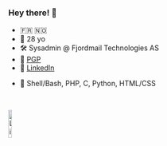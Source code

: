 ### Hey there! 👋

- 🇫🇷 🇳🇴
- 👨 28 yo
- 🛠️ Sysadmin @ Fjordmail Technologies AS
- 🔑 [PGP](https://www.karlsen.fr/public.asc)
- 🔗 [LinkedIn](https://linkedin.com/in/sebastka)
<!-- - <a href="#"><img src="archlinux-icon-crystal-16.svg" title="Archlinux" alt="Archlinux"></a> on [hermes](# "Raspberry Pi 4 8 GB"), [atlas](# "5950X / 6900XT"), [recurrent-xps15](# "Dell XPS 15 7590"), [xps13](# "Dell XPS 13 9343")-->
- 🦜 Shell/Bash, PHP, C, Python, HTML/CSS
<!-- - 📕 Studying IT at [NTNU]([https://www.uio.no/studier/program/informatikk-programmering/](https://www.ntnu.no/studier/bdigsec)) -->

<br>

<a href="https://www.credly.com/badges/b68e5421-d508-426c-bed0-a5714b1a45c7/public_url"><img title="Linux Foundation Certified System Administrator (LFCS)" alt="Linux Foundation Certified System Administrator (LFCS)" width="12%" src="https://user-images.githubusercontent.com/35309144/123517842-90a9ea00-d6a3-11eb-908a-89fc82703731.png"/></a>

<!--
**sebastka/sebastka** is a ✨ _special_ ✨ repository because its `README.md` (this file) appears on your GitHub profile.

Here are some ideas to get you started:

- 🔭 I’m currently working on ...
- 🌱 I’m currently learning ...
- 👯 I’m looking to collaborate on ...
- 🤔 I’m looking for help with ...
- 💬 Ask me about ...
- 📫 How to reach me: ...
- 😄 Pronouns: ...
- ⚡ Fun fact: ...
-->
